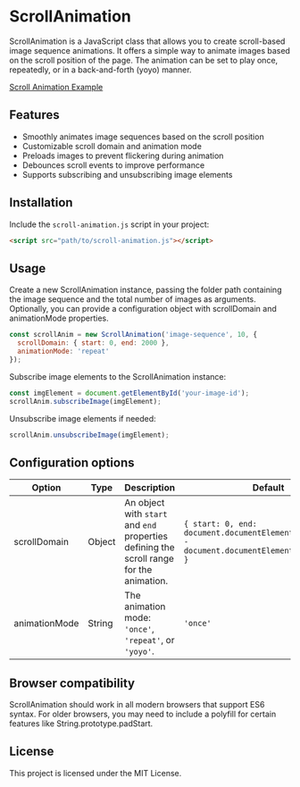 # ScrollAnimation

ScrollAnimation is a JavaScript class that allows you to create scroll-based image sequence animations. It offers a simple way to animate images based on the scroll position of the page. The animation can be set to play once, repeatedly, or in a back-and-forth (yoyo) manner.

[Scroll Animation Example](https://jellybean.web.illinois.edu/e7_scroll/)

## Features
- Smoothly animates image sequences based on the scroll position
- Customizable scroll domain and animation mode
- Preloads images to prevent flickering during animation
- Debounces scroll events to improve performance
- Supports subscribing and unsubscribing image elements

## Installation

Include the `scroll-animation.js` script in your project:

```html
<script src="path/to/scroll-animation.js"></script>
```

## Usage

Create a new ScrollAnimation instance, passing the folder path containing the image sequence and the total number of images as arguments. Optionally, you can provide a configuration object with scrollDomain and animationMode properties.

```javascript
const scrollAnim = new ScrollAnimation('image-sequence', 10, {
  scrollDomain: { start: 0, end: 2000 },
  animationMode: 'repeat'
});
```

Subscribe image elements to the ScrollAnimation instance:

```javascript
const imgElement = document.getElementById('your-image-id');
scrollAnim.subscribeImage(imgElement);
```

Unsubscribe image elements if needed:

```javascript
scrollAnim.unsubscribeImage(imgElement);
```

## Configuration options

| Option       | Type   | Description                                                                                           | Default                                                                          |
| ------------ | ------ | ----------------------------------------------------------------------------------------------------- | -------------------------------------------------------------------------------- |
| scrollDomain | Object | An object with `start` and `end` properties defining the scroll range for the animation.             | `{ start: 0, end: document.documentElement.scrollHeight - document.documentElement.clientHeight }` |
| animationMode | String | The animation mode: `'once'`, `'repeat'`, or `'yoyo'`.                                               | `'once'`                                                                         |

## Browser compatibility

ScrollAnimation should work in all modern browsers that support ES6 syntax. For older browsers, you may need to include a polyfill for certain features like String.prototype.padStart.

## License
This project is licensed under the MIT License.
